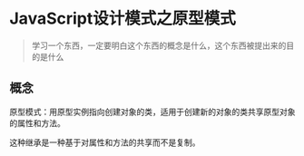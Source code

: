 # JavaScript设计模式之原型模式

> 学习一个东西，一定要明白这个东西的概念是什么，这个东西被提出来的目的是什么

## 概念

原型模式：用原型实例指向创建对象的类，适用于创建新的对象的类共享原型对象的属性和方法。

这种继承是一种基于对属性和方法的共享而不是复制。